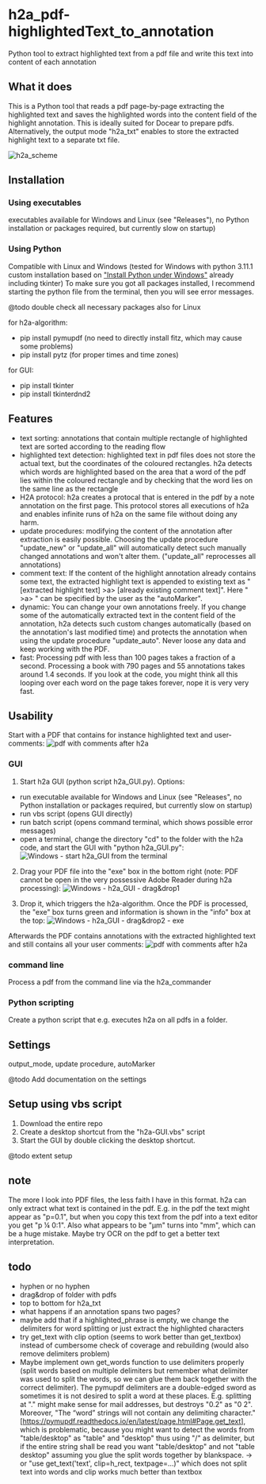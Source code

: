 # h2a_pdf-highlightedText_to_annotation
Python tool to extract highlighted text from a pdf file and write this text into content of each annotation

## What it does
This is a Python tool that reads a pdf page-by-page extracting the highlighted text and saves the highlighted words into the content field of the highlight annotation. This is ideally suited for Docear to prepare pdfs. Alternatively, the output mode "h2a_txt" enables to store the extracted highlight text to a separate txt file.

![h2a_scheme](https://github.com/jfriedlein/h2a_pdf-highlightedText_to_annotation/blob/main/guide/h2a_scheme.png)

## Installation
### Using executables
executables available for Windows and Linux (see "Releases"), no Python installation or packages required, but currently slow on startup)
### Using Python
Compatible with Linux and Windows (tested for Windows with python 3.11.1 custom installation based on ["Install Python under Windows"](https://www.digitalocean.com/community/tutorials/install-python-windows-10) already including tkinter)
To make sure you got all packages installed, I recommend starting the python file from the terminal, then you will see error messages.

@todo double check all necessary packages also for Linux

for h2a-algorithm: 
- pip install pymupdf (no need to directly install fitz, which may cause some problems)
- pip install pytz (for proper times and time zones)

for GUI:
- pip install tkinter
- pip install tkinterdnd2

## Features
- text sorting: annotations that contain multiple rectangle of highlighted text are sorted according to the reading flow
- highlighted text detection: highlighted text in pdf files does not store the actual text, but the coordinates of the coloured rectangles. h2a detects which words are highlighted based on the area that a word of the pdf lies within the coloured rectangle and by checking that the word lies on the same line as the rectangle
- H2A protocol: h2a creates a protocal that is entered in the pdf by a note annotation on the first page. This protocol stores all executions of h2a and enables infinite runs of h2a on the same file without doing any harm.
- update procedures: modifying the content of the annotation after extraction is easily possible. Choosing the update procedure "update_new" or "update_all" will automatically detect such manually changed annotations and won't alter them. ("update_all" reprocesses all annotations)
- comment text: If the content of the highlight annotation already contains some text, the extracted highlight text is appended to existing text as "[extracted highlight text] >a> [already existing comment text]". Here " >a> " can be specified by the user as the "autoMarker".
- dynamic: You can change your own annotations freely. If you change some of the automatically extracted text in the content field of the annotation, h2a detects such custom changes automatically (based on the annotation's last modified time) and protects the annotation when using the update procedure "update_auto". Never loose any data and keep working with the PDF.
- fast: Processing pdf with less than 100 pages takes a fraction of a second. Processing a book with 790 pages and 55 annotations takes around 1.4 seconds. If you look at the code, you might think all this looping over each word on the page takes forever, nope it is very very fast.

## Usability
Start with a PDF that contains for instance highlighted text and user-comments:
![pdf with comments after h2a](https://github.com/jfriedlein/h2a_pdf-highlightedText_to_annotation/blob/main/guide/pdf%20with%20comments%20before%20h2a.png)

### GUI
1. Start h2a GUI (python script h2a_GUI.py). Options:
- run executable available for Windows and Linux (see "Releases", no Python installation or packages required, but currently slow on startup)
- run vbs script (opens GUI directly)
- run batch script (opens command terminal, which shows possible error messages)
- open a terminal, change the directory "cd" to the folder with the h2a code, and start the GUI with "python h2a_GUI.py":
![Windows - start h2a_GUI from the terminal](https://github.com/jfriedlein/h2a_pdf-highlightedText_to_annotation/blob/main/guide/Windows%20-%20start%20h2a_GUI%20from%20the%20terminal.png)

2. Drag your PDF file into the "exe" box in the bottom right (note: PDF cannot be open in the very possessive Adobe Reader during h2a processing):
![Windows - h2a_GUI - drag&drop1](https://github.com/jfriedlein/h2a_pdf-highlightedText_to_annotation/blob/main/guide/Windows%20-%20h2a_GUI%20-%20drag%26drop1.png)

3. Drop it, which triggers the h2a-algorithm. Once the PDF is processed, the "exe" box turns green and information is shown in the "info" box at the top:
![Windows - h2a_GUI - drag&drop2 - exe](https://github.com/jfriedlein/h2a_pdf-highlightedText_to_annotation/blob/main/guide/Windows%20-%20h2a_GUI%20-%20drag%26drop2%20-%20exe.png)

Afterwards the PDF contains annotations with the extracted highlighted text and still contains all your user comments:
![pdf with comments after h2a](https://github.com/jfriedlein/h2a_pdf-highlightedText_to_annotation/blob/main/guide/pdf%20with%20comments%20after%20h2a.png)

### command line
Process a pdf from the command line via the h2a_commander

### Python scripting
Create a python script that e.g. executes h2a on all pdfs in a folder.

## Settings
output_mode, update procedure, autoMarker

@todo Add documentation on the settings

## Setup using vbs script
1. Download the entire repo
2. Create a desktop shortcut from the "h2a-GUI.vbs" script
3. Start the GUI by double clicking the desktop shortcut.

@todo extent setup

## note
The more I look into PDF files, the less faith I have in this format. h2a can only extract what text is contained in the pdf. E.g. in the pdf the text might appear as "p=0.1", but when you copy this text from the pdf into a text editor you get  "p ¼ 0:1". Also what appears to be "µm" turns into "mm", which can be a huge mistake. Maybe try OCR on the pdf to get a better text interpretation.

## todo
- hyphen or no hyphen
- drag&drop of folder with pdfs
- top to bottom for h2a_txt
- what happens if an annotation spans two pages?
- maybe add that if a highlighted_phrase is empty, we change the delimiters for word splitting or just extract the highlighted characters
- try get_text with clip option (seems to work better than get_textbox) instead of cumbersome check of coverage and rebuilding (would also remove delimiters problem)
- Maybe implement own get_words function to use delimiters properly (split words based on multiple delimiters but remember what delimiter was used to split the words, so we can glue them back together with the correct delimiter). The pymupdf delimiters are a double-edged sword as sometimes it is not desired to split a word at these places. E.g. splitting at "." might make sense for mail addresses, but destroys "0.2" as "0 2". Moreover, "The “word” strings will not contain any delimiting character." [https://pymupdf.readthedocs.io/en/latest/page.html#Page.get_text], which is problematic, because you might want to detect the words from "table/desktop" as "table" and "desktop" thus using "/" as delimiter, but if the entire string shall be read you want "table/desktop" and not "table desktop" assuming you glue the split words together by blankspace. -> or "use get_text('text', clip=h_rect, textpage=...)" which does not split text into words and clip works much better than textbox
